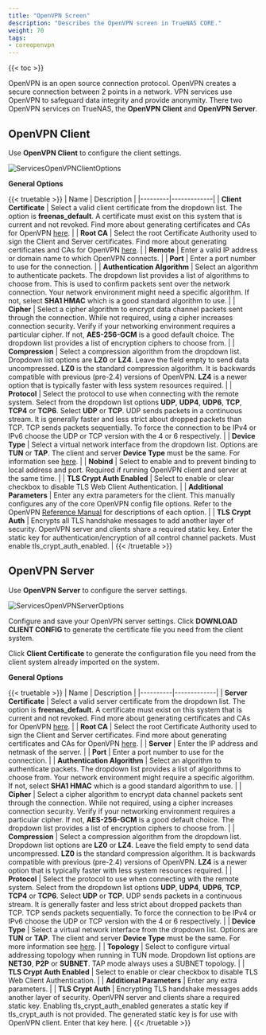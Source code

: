 ```yaml
--- 
title: "OpenVPN Screen"
description: "Describes the OpenVPN screen in TrueNAS CORE."
weight: 70
tags:
- coreopenvpn
--- 
```


{{< toc >}}

OpenVPN is an open source connection protocol. OpenVPN creates a secure connection between 2 points in a network. VPN services use OpenVPN to safeguard data integrity and provide anonymity. There two OpenVPN services on TrueNAS, the **OpenVPN Client** and **OpenVPN Server**.

## OpenVPN Client

Use **OpenVPN Client** to configure the client settings.

![ServicesOpenVPNClientOptions](/images/CORE/Services/ServicesOpenVPNClientOptions.png "OpenVPN Client Options")

**General Options**

{{< truetable >}}
| Name | Description |
|---------|-------------|
| **Client Certificate** | Select a valid client certificate from the dropdown list. The option is **freenas_default**. A certificate must exist on this system that is current and not revoked. Find more about generating certificates and CAs for OpenVPN [here](https://community.openvpn.net/openvpn/wiki/HOWTO#SettingupyourownCertificateAuthorityCAandgeneratingcertificatesandkeysforanOpenVPNserverandmultipleclients). |
| **Root CA** | Select the root Certificate Authority used to sign the Client and Server certificates. Find more about generating certificates and CAs for OpenVPN [here](https://community.openvpn.net/openvpn/wiki/HOWTO#SettingupyourownCertificateAuthorityCAandgeneratingcertificatesandkeysforanOpenVPNserverandmultipleclients). |
| **Remote** | Enter a valid IP address or domain name to which OpenVPN connects. |
| **Port** | Enter a port number to use for the connection. |
| **Authentication Algorithm** | Select an algorithm to authenticate packets. The dropdown list provides a list of algorithms to choose from. This is used to confirm packets sent over the network connection. Your network environment might need a specific algorithm. If not, select **SHA1 HMAC** which is a good standard algorithm to use. |
| **Cipher** | Select a cipher algorithm to encrypt data channel packets sent through the connection. While not required, using a cipher increases connection security. Verify if your networking environment requires a particular cipher. If not, **AES-256-GCM** is a good default choice. The dropdown list provides a list of encryption ciphers to choose from. |
| **Compression** | Select a compression algorithm from the dropdown list. Dropdown list options are **LZ0** or **LZ4**. Leave the field empty to send data uncompressed. **LZ0** is the standard compression algorithm. It is backwards compatible with previous (pre-2.4) versions of OpenVPN. **LZ4** is a newer option that is typically faster with less system resources required. |
| **Protocol** | Select the protocol to use when connecting with the remote system. Select from the dropdown list options **UDP**, **UDP4**, **UDP6**, **TCP**, **TCP4** or **TCP6**. Select **UDP** or **TCP**. UDP sends packets in a continuous stream. It is generally faster and less strict about dropped packets than TCP. TCP sends packets sequentially. To force the connection to be IPv4 or IPv6 choose the UDP or TCP version with the 4 or 6 respectively. |
| **Device Type** | Select a virtual network interface from the dropdown list. Options are **TUN** or **TAP**. The client and server **Device Type** must be the same. For information see [here](https://community.openvpn.net/openvpn/wiki/BridgingAndRouting). |
| **Nobind** | Select to enable and to prevent binding to local address and port. Required if running OpenVPN client and server at the same time. |
| **TLS Crypt Auth Enabled** | Select to enable or clear checkbox to disable TLS Web Client Authentication. |
| **Additional Parameters** | Enter any extra parameters for the client. This manually configures any of the core OpenVPN config file options. Refer to the OpenVPN [Reference Manual](https://openvpn.net/community-resources/reference-manual-for-openvpn-2-4/) for descriptions of each option. |
| **TLS Crypt Auth** | Encrypts all TLS handshake messages to add another layer of security. OpenVPN server and clients share a required static key. Enter the static key for authentication/encryption of all control channel packets. Must enable tls_crypt_auth_enabled. |
{{< /truetable >}}

## OpenVPN Server

Use **OpenVPN Server** to configure the server settings.

![ServicesOpenVPNServerOptions](/images/CORE/Services/ServicesOpenVPNServerOptions.png "OpenVPN Server Options")

Configure and save your OpenVPN server settings. Click **DOWNLOAD CLIENT CONFIG** to generate the certificate file you need from the client system.

Click **Client Certificate** to generate the configuration file you need from the client system already imported on the system.

**General Options**

{{< truetable >}}
| Name | Description |
|----------|-------------|
| **Server Certificate** | Select a valid server certificate from the dropdown list. The option is **freenas_default**. A certificate must exist on this system that is current and not revoked. Find more about generating certificates and CAs for OpenVPN [here](https://community.openvpn.net/openvpn/wiki/HOWTO#SettingupyourownCertificateAuthorityCAandgeneratingcertificatesandkeysforanOpenVPNserverandmultipleclients). |
| **Root CA** | Select the root Certificate Authority used to sign the Client and Server certificates. Find more about generating certificates and CAs for OpenVPN [here](https://community.openvpn.net/openvpn/wiki/HOWTO#SettingupyourownCertificateAuthorityCAandgeneratingcertificatesandkeysforanOpenVPNserverandmultipleclients). |
| **Server** | Enter the IP address and netmask of the server. |
| **Port** | Enter a port number to use for the connection. |
| **Authentication Algorithm** | Select an algorithm to authenticate packets. The dropdown list provides a list of algorithms to choose from. Your network environment might require a specific algorithm. If not, select **SHA1 HMAC** which is a good standard algorithm to use. |
| **Cipher** | Select a cipher algorithm to encrypt data channel packets sent through the connection. While not required, using a cipher increases connection security. Verify if your networking environment requires a particular cipher. If not, **AES-256-GCM** is a good default choice. The dropdown list provides a list of encryption ciphers to choose from. |
| **Compression** | Select a compression algorithm from the dropdown list. Dropdown list options are **LZ0** or **LZ4**. Leave the field empty to send data uncompressed. **LZ0** is the standard compression algorithm. It is backwards compatible with previous (pre-2.4) versions of OpenVPN. **LZ4** is a newer option that is typically faster with less system resources required. |
| **Protocol** | Select the protocol to use when connecting with the remote system. Select from the dropdown list options **UDP**, **UDP4**, **UDP6**, **TCP**, **TCP4** or **TCP6**. Select **UDP** or **TCP**. UDP sends packets in a continuous stream. It is generally faster and less strict about dropped packets than TCP. TCP sends packets sequentially. To force the connection to be IPv4 or IPv6 choose the UDP or TCP version with the 4 or 6 respectively. |
| **Device Type** | Select a virtual network interface from the dropdown list. Options are **TUN** or **TAP**. The client and server **Device Type** must be the same. For more information see [here](https://community.openvpn.net/openvpn/wiki/BridgingAndRouting). |
| **Topology** | Select to configure virtual addressing topology when running in TUN mode. Dropdown list options are **NET30**, **P2P** or **SUBNET**. TAP mode always uses a SUBNET topology. |
| **TLS Crypt Auth Enabled** | Select to enable or clear checkbox to disable TLS Web Client Authentication. |
| **Additional Parameters** | Enter any extra parameters. |
| **TLS Crypt Auth** | Encrypting TLS handshake messages adds another layer of security. OpenVPN server and clients share a required static key. Enabling tls_crypt_auth_enabled generates a static key if tls_crypt_auth is not provided. The generated static key is for use with OpenVPN client. Enter that key here. |
{{< /truetable >}}
